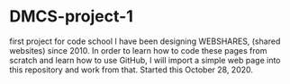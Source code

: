 # DMCS-project-1
first project for code school
I have been designing WEBSHARES, (shared websites) since 2010. In order to learn how to code these pages from scratch and learn how to use GitHub, I will import a simple web page into this repository and work from that.
Started this October 28, 2020.
